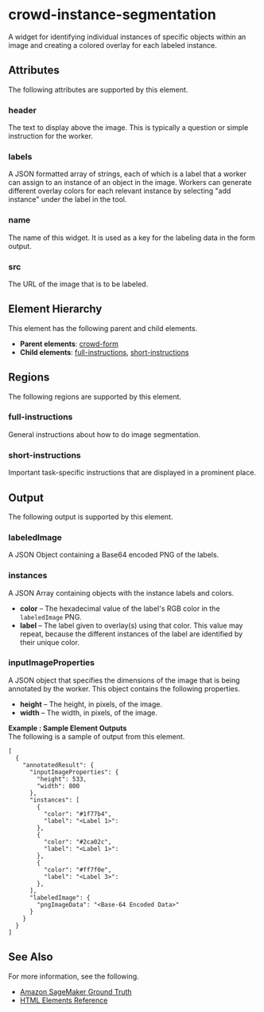 # crowd\-instance\-segmentation<a name="sms-ui-template-crowd-instance-segmentation"></a>

A widget for identifying individual instances of specific objects within an image and creating a colored overlay for each labeled instance\.

## Attributes<a name="instance-segmentation-attributes"></a>

The following attributes are supported by this element\.

### header<a name="instance-segmentation-attributes-header"></a>

The text to display above the image\. This is typically a question or simple instruction for the worker\.

### labels<a name="instance-segmentation-attributes-labels"></a>

A JSON formatted array of strings, each of which is a label that a worker can assign to an instance of an object in the image\. Workers can generate different overlay colors for each relevant instance by selecting "add instance" under the label in the tool\.

### name<a name="instance-segmentation-attributes-name"></a>

The name of this widget\. It is used as a key for the labeling data in the form output\.

### src<a name="instance-segmentation-attributes-src"></a>

The URL of the image that is to be labeled\.

## Element Hierarchy<a name="instance-segmentation-element-hierarchy"></a>

This element has the following parent and child elements\.
+ **Parent elements**: [crowd\-form](sms-ui-template-crowd-form.md)
+ **Child elements**: [full\-instructions](#instance-segmentation-regions-full-instructions), [short\-instructions](#instance-segmentation-regions-short-instructions)

## Regions<a name="instance-segmentation-regions"></a>

The following regions are supported by this element\.

### full\-instructions<a name="instance-segmentation-regions-full-instructions"></a>

General instructions about how to do image segmentation\.

### short\-instructions<a name="instance-segmentation-regions-short-instructions"></a>

Important task\-specific instructions that are displayed in a prominent place\.

## Output<a name="instance-segmentation-output"></a>

The following output is supported by this element\.

### labeledImage<a name="instance-segmentation-output-labeledImage"></a>

A JSON Object containing a Base64 encoded PNG of the labels\.

### instances<a name="instance-segmentation-output-labelMappings"></a>

A JSON Array containing objects with the instance labels and colors\.
+ **color** – The hexadecimal value of the label's RGB color in the `labeledImage` PNG\.
+ **label** – The label given to overlay\(s\) using that color\. This value may repeat, because the different instances of the label are identified by their unique color\.

### inputImageProperties<a name="instance-segmentation-output-inputImageProperties"></a>

A JSON object that specifies the dimensions of the image that is being annotated by the worker\. This object contains the following properties\.
+ **height** – The height, in pixels, of the image\.
+ **width** – The width, in pixels, of the image\.

**Example : Sample Element Outputs**  
The following is a sample of output from this element\.  

```
[
  {
    "annotatedResult": {
      "inputImageProperties": {
        "height": 533,
        "width": 800
      },
      "instances": [
        {
          "color": "#1f77b4",
          "label": "<Label 1>": 
        },
        {
          "color": "#2ca02c",
          "label": "<Label 1>": 
        },
        {
          "color": "#ff7f0e",
          "label": "<Label 3>": 
        },
      ],
      "labeledImage": {
        "pngImageData": "<Base-64 Encoded Data>"
      }
    }
  }
]
```

## See Also<a name="instance-segmentation-see-also"></a>

For more information, see the following\.
+ [Amazon SageMaker Ground Truth](sms.md)
+ [HTML Elements Reference](sms-ui-template-reference.md)